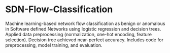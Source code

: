 # SDN-Flow-Classification

Machine learning-based network flow classification as benign or anomalous in Software defined Networks using logistic regression and decision trees. Applied data preprocessing (normalization, one-hot encoding, feature selection). Decision tree achieved near-perfect accuracy. Includes code for preprocessing, model training, and evaluation.

